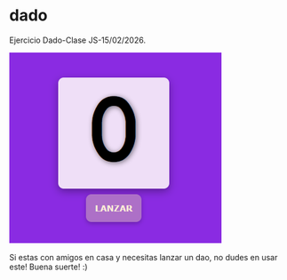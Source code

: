 # dado
Ejercicio Dado-Clase JS-15/02/2026.

![](https://github.com/PatriSamudio/dado/blob/main/dado.png)

Si estas con amigos en casa y necesitas lanzar un dao, no dudes en usar este!
Buena suerte! :)
